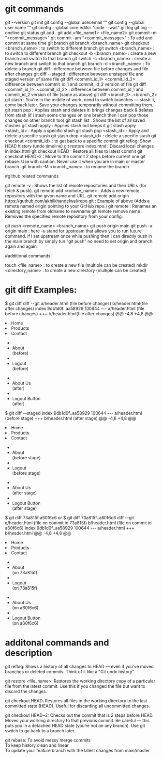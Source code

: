# git commands

git --version
git init
git config --global user.email "<useremail>"
git config --global user.name "<username>"
git config --global core.editor "code --wait"
git log
git log --oneline
git status
git add .
git add <file_name1> <file_name2>
git commit -m "<commit_message>"
git commit -am "<commit_message>" : To add and commit at same time
git branch
git branch <branch_name>
git checkout <branch_name> : to switch to different branch
git switch <branch_name> : to switch to different branch
git checkout -b <branch_name> : create a new branch and switch to that branch
git switch -c <branch_name> : create a new branch and switch to that branch
git branch -d <branch_name> : To delete a branch
git diff : difference between file before changes and file after changes
git diff --staged : difference between unstaged file and staged version of same file 
git diff <commit_id_1> <commit_id_2> : difference between commit_id_1 and commit_id_2 version of file
git diff <commit_id_1>..<commit_id_2> : difference between commit_id_1 and commit_id_2 version of file (same as above)
git diff <branch_1>..<branch_2>
git stash : You’re in the middle of work, need to switch branches — stash it, come back later. Save your changes temporarily without committing them.
git stash pop :  Applies stash and deletes it: brings changes back & deletes from stash (if i stash some changes on one branch then I can pop those changes on other branch too)
git stash list : Shows the list of all saved stashes
git stash apply : Applies stash but keeps it
git stash apply <stash_id> : Apply a specific stash
git stash pop <stash_id> : Apply and delete a specific stash
git stash drop <stash_id> : delete a specific stash
git checkout <commit_id> : to get back to a specific commit
git reflog:	Show HEAD history (undo timeline)
git restore index.html :	Discard local changes in index.html
git checkout HEAD :	Restore all files to latest commit
git checkout HEAD~2 : Move to the commit 2 steps before current one
git rebase: Use with caution. Never use it when you are in main or master branch.
git branch -M <branch_name> : to rename the branch


#github related commands

git remote -v : Shows the list of remote repositories and their URLs (for fetch & push).
git remote add <romote_name> <url> : Adds a new remote repository with the given name and URL.
git remote add origin https://guthub.com/akhilkhandelwal/repo.git : Example of above (Adds a remote named origin pointing to your GitHub repo.)
git remote <oldname> <newname> : Renames an existing remote from oldname to newname
git remote remove name : Removes the specified remote repository from your config.

git push <remote_name> <branch_name>
git push origin main 
git push -u origin main : here -u stand for upstream that allows you to run future command. if  i set upstream once while pushing then I can directly push in the main branch by simply tun "git push" no need to set origin and branch again and again


#additional commands:

touch <file_name> : to create a new file (multiple can be created)
mkdir <directory_name> : to create a new directory (multiple can be created)


# git diff Examples:

$ git diff
diff --git a/header.html (file before changes) b/header.html(file after changes)
index 9db1d0f..aa58929 100644
--- a/header.html (file before changes)
+++ b/header.html(file after changes)
@@ -4,8 +4,8 @@
    <li>Home</li>
    <li>Products</li>
    <li>Contact</li>
-   <li>About</li> (before)
-   <li>Logout</li> (before)
+   <li>About Us</li> (after)
+   <li>Logout Button</li> (after)


$ git diff --staged
index 9db1d0f..aa58929 100644
--- a/header.html (before stage)
+++ b/header.html (after stage)
@@ -4,8 +4,8 @@
    <li>Home</li>
    <li>Products</li>
    <li>Contact</li>
-   <li>About</li> (before stage)
-   <li>Logout</li> (before stage)
+   <li>About Us</li> (after stage)
+   <li>Logout Button</li> (after stage)


$ git diff 73a815f a60f6c6 or $ git diff 73a815f..a60f6c6
diff --git a/header.html (file on commit id 73a815f) b/header.html (file on commit id a60f6c6)
index 9db1d0f..aa58929 100644
--- a/header.html
+++ b/header.html
@@ -4,8 +4,8 @@
    <li>Home</li>
    <li>Products</li>
    <li>Contact</li>
-   <li>About</li> (on 73a815f)
-   <li>Logout</li> (on 73a815f)
+   <li>About Us</li> (on a60f6c6)
+   <li>Logout Button</li> (on a60f6c6)


# additonal commands and description

git reflog:
Shows a history of all changes to HEAD — even if you've moved branches or deleted commits.
Think of it like a "Git undo history".

git restore <file_name>:
Restores the working directory copy of a particular file from the latest commit. Use this if you changed the file but want to discard the changes.

git checkout HEAD:
Restores all files in the working directory to the last committed state (HEAD). Useful for discarding all uncommitted changes.

git checkout HEAD~2:
Checks out the commit that is 2 steps before HEAD. Moves your working directory to that previous commit. Be careful — this puts you in a detached HEAD state (you’re not on any branch). Use git switch <branch> to go back to a branch later.

git rebase: 
To avoid messy merge commits  
To keep history clean and linear  
To update your feature branch with the latest changes from main/master
